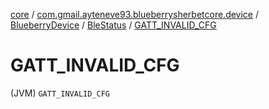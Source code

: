[core](../../../index.md) / [com.gmail.ayteneve93.blueberrysherbetcore.device](../../index.md) / [BlueberryDevice](../index.md) / [BleStatus](index.md) / [GATT_INVALID_CFG](./-g-a-t-t_-i-n-v-a-l-i-d_-c-f-g.md)

# GATT_INVALID_CFG

(JVM) `GATT_INVALID_CFG`